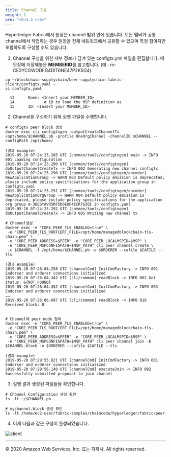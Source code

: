 ```yaml
---
title: Channel 구성 
weight: 1
pre: "<b>3.3 </b>"
---
```


Hyperledger Fabric에서 원장은 channel 범위 안에 있습니다. 모든 멤버가 공통 channel에서 작업하는 경우 원장을 전체 네트워크에서 공유할 수 있으며 특정 참여자만 포함하도록 구성할 수도 있습니다. 

1. Channel 구성을 위한 세부 정보가 담겨 있는 configtx.yml 파일을 편집합니다. 메모장에 저장해놓은 **MEMBERID**를 참고합니다. (예 : m-CE3YCGWODFG4DIT6NE47P2K5G4)

```
cp ~/blockchain-supplychain/beer-supplychain-fabric-client/configtx.yaml ~
vi configtx.yaml
```
```
  13      Name: <Insert your MEMBER_ID>
  14             # ID to load the MSP definition as
  15      ID: <Insert your MEMBER_ID>
```

2. Channel을 구성하기 위해 실행 파일을 수행합니다. 

```
# configtx peer block 생성
docker exec cli configtxgen -outputCreateChannelTx /opt/home/$CHANNEL.pb -profile OneOrgChannel -channelID $CHANNEL --configPath /opt/home/ 

(결과 example)
2019-05-20 07:24:23.285 UTC [common/tools/configtxgen] main -> INFO 001 Loading configuration
2019-05-20 07:24:23.290 UTC [common/tools/configtxgen] doOutputChannelCreateTx -> INFO 002 Generating new channel configtx
2019-05-20 07:24:23.290 UTC [common/tools/configtxgen/encoder] NewApplicationGroup -> WARN 003 Default policy emission is deprecated, please include policy specificiations for the application group in configtx.yaml
2019-05-20 07:24:23.291 UTC [common/tools/configtxgen/encoder] NewApplicationOrgGroup -> WARN 004 Default policy emission is deprecated, please include policy specificiations for the application org group m-3OEGYAVR5RF5DOEUP4ICR7GZQI in configtx.yaml
2019-05-20 07:24:23.292 UTC [common/tools/configtxgen] doOutputChannelCreateTx -> INFO 005 Writing new channel tx

# Channel생성
docker exec -e "CORE_PEER_TLS_ENABLED=true" \
 -e "CORE_PEER_TLS_ROOTCERT_FILE=/opt/home/managedblockchain-tls-chain.pem" \
 -e "CORE_PEER_ADDRESS=$PEER" -e "CORE_PEER_LOCALMSPID=$MSP" \
 -e "CORE_PEER_MSPCONFIGPATH=$MSP_PATH" cli peer channel create \
 -c $CHANNEL -f /opt/home/$CHANNEL.pb -o $ORDERER --cafile $CAFILE --tls

(결과 example)
2019-05-20 07:26:04.258 UTC [channelCmd] InitCmdFactory -> INFO 001 Endorser and orderer connections initialized
2019-05-20 07:26:04.342 UTC [cli/common] readBlock -> INFO 002 Got status: &{NOT_FOUND}
2019-05-20 07:26:04.352 UTC [channelCmd] InitCmdFactory -> INFO 003 Endorser and orderer connections initialized
……
2019-05-20 07:26:06.697 UTC [cli/common] readBlock -> INFO 018 Received block: 0


# Channel에 peer node 참여 
docker exec -e "CORE_PEER_TLS_ENABLED=true" \
 -e "CORE_PEER_TLS_ROOTCERT_FILE=/opt/home/managedblockchain-tls-chain.pem" \
 -e "CORE_PEER_ADDRESS=$PEER" -e "CORE_PEER_LOCALMSPID=$MSP" \
 -e "CORE_PEER_MSPCONFIGPATH=$MSP_PATH" cli peer channel join -b $CHANNEL.block -o $ORDERER --cafile $CAFILE --tls

(결과 example)
2019-05-20 07:29:55.821 UTC [channelCmd] InitCmdFactory -> INFO 001 Endorser and orderer connections initialized
2019-05-20 07:29:56.140 UTC [channelCmd] executeJoin -> INFO 002 Successfully submitted proposal to join channel

```

3. 실행 결과 생성된 파일들을 확인합니다. 
```
# Channel Configuration 생성 확인 
ls -lt ~/$CHANNEL.pb 

# mychannel.block 생성 확인 
ls -lt /home/ec2-user/fabric-samples/chaincode/hyperledger/fabric/peer
```

4. 이제 다음과 같은 구성이 완성되었습니다. 

![client](/lab4/image/client_4.png)



---
© 2020 Amazon Web Services, Inc. 또는 자회사, All rights reserved.

